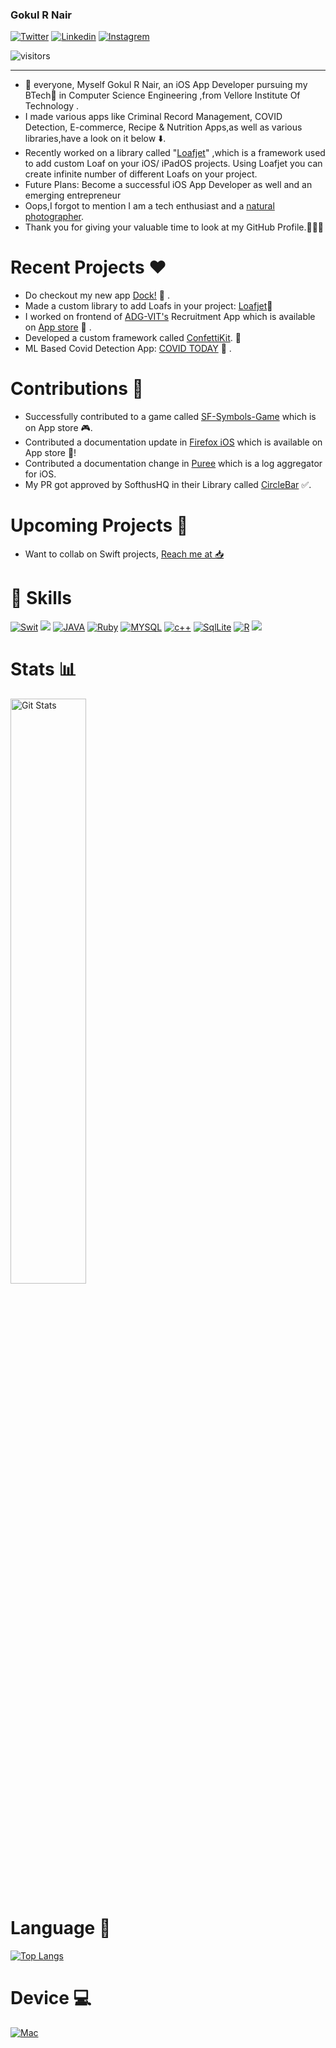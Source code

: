 ### Gokul R Nair

[![Twitter](https://img.shields.io/badge/twitter-%231DA1F2.svg?&style=for-the-badge&logo=twitter&logoColor=white)](https://twitter.com/itIsGokulNair)
[![Linkedin](https://img.shields.io/badge/linkedin-%230077B5.svg?&style=for-the-badge&logo=linkedin&logoColor=white)](https://www.linkedin.com/in/gokul-r-nair/)
[![Instagrem](https://img.shields.io/badge/instagram-%23E4405F.svg?&style=for-the-badge&logo=instagram&logoColor=white)](https://www.instagram.com/_gokul_r_nair_/)

![visitors](https://visitor-badge.laobi.icu/badge?page_id=gokulnair2001)

____________________________________________________________________
 
- 👋 everyone, Myself Gokul R Nair, an iOS App Developer pursuing my BTech📜 in Computer Science Engineering ,from Vellore Institute Of Technology .
- I made various apps like Criminal Record Management, COVID Detection, E-commerce, Recipe & Nutrition Apps,as well as various libraries,have a look on it below ⬇️. 
- Recently worked on a library called "[Loafjet](https://loafjet.github.io/Loafjet/)" ,which is a framework used to add custom Loaf on your iOS/ iPadOS projects. Using Loafjet you can create infinite number of different Loafs on your project.
- Future Plans: Become a successful iOS App Developer as well and an emerging entrepreneur
- Oops,I forgot to mention I am a tech enthusiast and a [natural photographer](https://instagram.com/gokul_phoneographer?igshid=1ues44pnhixrr).   
- Thank you for giving your valuable time to look at my GitHub Profile.👨🏻‍💻 

# Recent Projects ❤️

- Do checkout my new app [Dock!](https://apps.apple.com/in/app/dock/id1569386912) 🤩 .
- Made a custom library to add Loafs in your project: [Loafjet](https://github.com/gokulnair2001/Loafjet)🚀
- I worked on frontend of [ADG-VIT's](https://github.com/ADG-VIT/ADG-Externals-App-iOS) Recruitment App which is available on [App store](https://apps.apple.com/in/app/adg-vit/id1545733138) 🎯 .
- Developed a custom framework called [ConfettiKit](https://github.com/gokulnair2001/ConfettiKit). 🎉
- ML Based Covid Detection App: [COVID TODAY](https://github.com/gokulnair2001/COVID-TODAY) 🦠 .

# Contributions 🤝
- Successfully contributed to a game called [SF-Symbols-Game](https://github.com/rudrankriyam/Unofficial-SF-Symbols-Game) which is on App store 🎮.
- Contributed a documentation update in [Firefox iOS](https://github.com/mozilla-mobile/firefox-ios) which is available on App store 🦊!
- Contributed a documentation change in [Puree](https://github.com/cookpad/Puree-Swift) which is a log aggregator for iOS.
- My PR got approved by SofthusHQ in their Library called [CircleBar](https://github.com/softhausHQ/CircleBar) ✅.

# Upcoming Projects 🤫

- Want to collab on Swift projects, [Reach me at 📥](https://twitter.com/itIsGokulNair)
 
# 🚀 Skills 

[![Swit](https://img.shields.io/badge/swift-%23FA7343.svg?&style=for-the-badge&logo=swift&logoColor=white)](https://github.com/gokulnair2001/)
<img src="https://img.shields.io/badge/javascript%20-%23323330.svg?&style=for-the-badge&logo=javascript&logoColor=%23F7DF1E"/>
[![JAVA](https://img.shields.io/badge/java-%23ED8B00.svg?&style=for-the-badge&logo=java&logoColor=white)](https://github.com/gokulnair2001/)
[![Ruby](https://img.shields.io/badge/ruby-%23CC342D.svg?&style=for-the-badge&logo=ruby&logoColor=white)](https://github.com/gokulnair2001/)
[![MYSQL](https://img.shields.io/badge/mysql-%2300f.svg?&style=for-the-badge&logo=mysql&logoColor=white)](https://github.com/gokulnair2001/)
[![c++](https://img.shields.io/badge/c++%20-%2300599C.svg?&style=for-the-badge&logo=c%2B%2B&logoColor=white)](https://github.com/gokulnair2001/)
[![SqlLite](https://img.shields.io/badge/sqlite-%2307405e.svg?&style=for-the-badge&logo=sqlite&logoColor=white)](https://github.com/gokulnair2001/)
[![R](https://img.shields.io/badge/r-%23276DC3.svg?&style=for-the-badge&logo=r&logoColor=white)](https://github.com/gokulnair2001/)
<img src="https://img.shields.io/badge/python%20-%2314354C.svg?&style=for-the-badge&logo=python&logoColor=white"/>


# Stats 📊

<img width="49%" src="https://github-readme-stats.vercel.app/api?username=gokulnair2001&show_icons=true&hide_border=false&theme=tokyonight&count_private=true&include_all_commits=true" alt="Git Stats" />
<!-- <img width="49%" src="https://github-readme-streak-stats.herokuapp.com/?user=gokulnair2001&theme=tokyonight" alt="Gokul" /> -->

# Language 📕

[![Top Langs](https://github-readme-stats.vercel.app/api/top-langs/?username=gokulnair2001&layout=compact)](https://github.com/gokulnair2001/github-readme-stats)

# Device 💻

[![Mac](https://img.shields.io/badge/apple-macbook%20pro%202020-%23999999.svg?&style=for-the-badge&logo=apple&logoColor=white)](https://www.apple.com/in/macbook-pro-16/)
</details>
